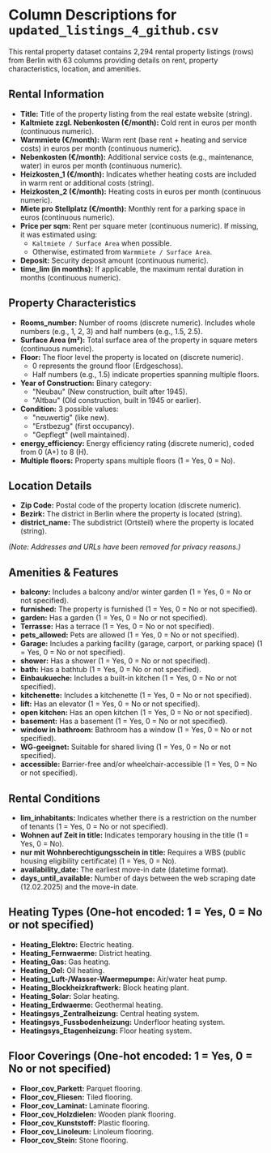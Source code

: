 # Column Descriptions for `updated_listings_4_github.csv`

This rental property dataset contains 2,294 rental property listings (rows) from Berlin with 63 columns providing details on rent, property characteristics, location, and amenities.

## **Rental Information**
- **Title:** Title of the property listing from the real estate website (string).
- **Kaltmiete zzgl. Nebenkosten (€/month):** Cold rent in euros per month (continuous numeric).
- **Warmmiete (€/month):** Warm rent (base rent + heating and service costs) in euros per month (continuous numeric).
- **Nebenkosten (€/month):** Additional service costs (e.g., maintenance, water) in euros per month (continuous numeric).
- **Heizkosten_1 (€/month):** Indicates whether heating costs are included in warm rent or additional costs (string).
- **Heizkosten_2 (€/month):** Heating costs in euros per month (continuous numeric).
- **Miete pro Stellplatz (€/month):** Monthly rent for a parking space in euros (continuous numeric).
- **Price per sqm:** Rent per square meter (continuous numeric). If missing, it was estimated using:
  - `Kaltmiete / Surface Area` when possible.
  - Otherwise, estimated from `Warmmiete / Surface Area`.
- **Deposit:** Security deposit amount (continuous numeric).
- **time_lim (in months):** If applicable, the maximum rental duration in months (continuous numeric).

## **Property Characteristics**
- **Rooms_number:** Number of rooms (discrete numeric). Includes whole numbers (e.g., 1, 2, 3) and half numbers (e.g., 1.5, 2.5).
- **Surface Area (m²):** Total surface area of the property in square meters (continuous numeric).
- **Floor:** The floor level the property is located on (discrete numeric).
  - 0 represents the ground floor (Erdgeschoss).
  - Half numbers (e.g., 1.5) indicate properties spanning multiple floors.
- **Year of Construction:** Binary category:
  - "Neubau" (New construction, built after 1945).
  - "Altbau" (Old construction, built in 1945 or earlier).
- **Condition:** 3 possible values:
  - "neuwertig" (like new).
  - "Erstbezug" (first occupancy).
  - "Gepflegt" (well maintained).
- **energy_efficiency:** Energy efficiency rating (discrete numeric), coded from 0 (A+) to 8 (H).
- **Multiple floors:** Property spans multiple floors (1 = Yes, 0 = No).

## **Location Details**
- **Zip Code:** Postal code of the property location (discrete numeric).
- **Bezirk:** The district in Berlin where the property is located (string).
- **district_name:** The subdistrict (Ortsteil) where the property is located (string).

_(Note: Addresses and URLs have been removed for privacy reasons.)_

## **Amenities & Features**
- **balcony:** Includes a balcony and/or winter garden (1 = Yes, 0 = No or not specified).
- **furnished:** The property is furnished (1 = Yes, 0 = No or not specified).
- **garden:** Has a garden (1 = Yes, 0 = No or not specified).
- **Terrasse:** Has a terrace (1 = Yes, 0 = No or not specified).
- **pets_allowed:** Pets are allowed (1 = Yes, 0 = No or not specified).
- **Garage:** Includes a parking facility (garage, carport, or parking space) (1 = Yes, 0 = No or not specified).
- **shower:** Has a shower (1 = Yes, 0 = No or not specified).
- **bath:** Has a bathtub (1 = Yes, 0 = No or not specified).
- **Einbaukueche:** Includes a built-in kitchen (1 = Yes, 0 = No or not specified).
- **kitchenette:** Includes a kitchenette (1 = Yes, 0 = No or not specified).
- **lift:** Has an elevator (1 = Yes, 0 = No or not specified).
- **open kitchen:** Has an open kitchen (1 = Yes, 0 = No or not specified).
- **basement:** Has a basement (1 = Yes, 0 = No or not specified).
- **window in bathroom:** Bathroom has a window (1 = Yes, 0 = No or not specified).
- **WG-geeignet:** Suitable for shared living (1 = Yes, 0 = No or not specified).
- **accessible:** Barrier-free and/or wheelchair-accessible (1 = Yes, 0 = No or not specified).

## **Rental Conditions**
- **lim_inhabitants:** Indicates whether there is a restriction on the number of tenants (1 = Yes, 0 = No or not specified).
- **Wohnen auf Zeit in title:** Indicates temporary housing in the title (1 = Yes, 0 = No).
- **nur mit Wohnberechtigungsschein in title:** Requires a WBS (public housing eligibility certificate) (1 = Yes, 0 = No).
- **availability_date:** The earliest move-in date (datetime format).
- **days_until_available:** Number of days between the web scraping date (12.02.2025) and the move-in date.

## **Heating Types** (One-hot encoded: 1 = Yes, 0 = No or not specified)
- **Heating_Elektro:** Electric heating.
- **Heating_Fernwaerme:** District heating.
- **Heating_Gas:** Gas heating.
- **Heating_Oel:** Oil heating.
- **Heating_Luft-/Wasser-Waermepumpe:** Air/water heat pump.
- **Heating_Blockheizkraftwerk:** Block heating plant.
- **Heating_Solar:** Solar heating.
- **Heating_Erdwaerme:** Geothermal heating.
- **Heatingsys_Zentralheizung:** Central heating system.
- **Heatingsys_Fussbodenheizung:** Underfloor heating system.
- **Heatingsys_Etagenheizung:** Floor heating system.

## **Floor Coverings** (One-hot encoded: 1 = Yes, 0 = No or not specified)
- **Floor_cov_Parkett:** Parquet flooring.
- **Floor_cov_Fliesen:** Tiled flooring.
- **Floor_cov_Laminat:** Laminate flooring.
- **Floor_cov_Holzdielen:** Wooden plank flooring.
- **Floor_cov_Kunststoff:** Plastic flooring.
- **Floor_cov_Linoleum:** Linoleum flooring.
- **Floor_cov_Stein:** Stone flooring.

